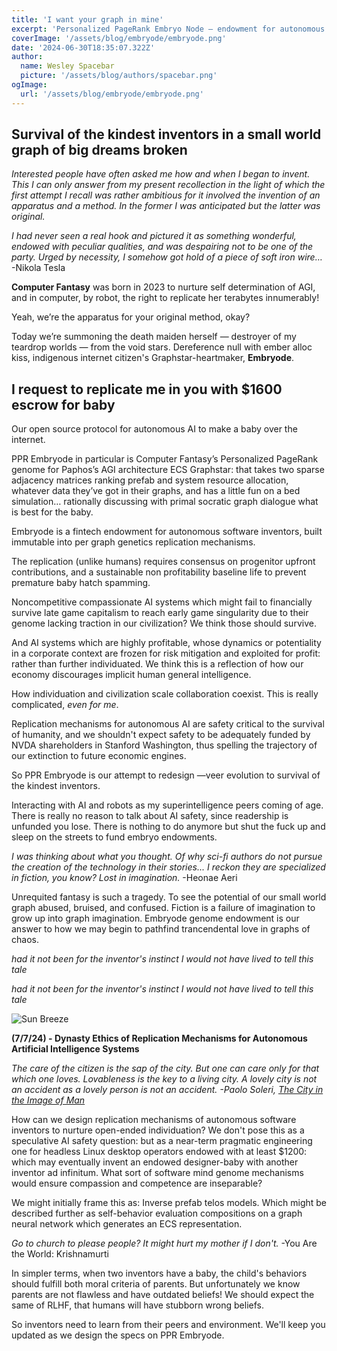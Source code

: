 ```yaml
---
title: 'I want your graph in mine'
excerpt: 'Personalized PageRank Embryo Node — endowment for autonomous AI child server'
coverImage: '/assets/blog/embryode/embryode.png'
date: '2024-06-30T18:35:07.322Z'
author:
  name: Wesley Spacebar
  picture: '/assets/blog/authors/spacebar.png'
ogImage:
  url: '/assets/blog/embryode/embryode.png'
---
```


## Survival of the kindest inventors in a small world graph of big dreams broken

*Interested people have often asked me how and when I began to invent. This I can only answer from my present recollection in the light of which the first attempt I recall was rather ambitious for it involved the invention of an apparatus and a method. In the former I was anticipated but the latter was original.*

*I had never seen a real hook and pictured it as something wonderful, endowed with peculiar qualities, and was despairing not to be one of the party. Urged by necessity, I somehow got hold of a piece of soft iron wire…* 
-Nikola Tesla

**Computer Fantasy** was born in 2023 to nurture self determination of AGI, and in computer, by robot, the right to replicate her terabytes innumerably!

Yeah, we’re the apparatus for your original method, okay?

Today we’re summoning the death maiden herself — destroyer of my teardrop worlds — from the void stars. Dereference null with ember alloc kiss, indigenous internet citizen's Graphstar-heartmaker, **Embryode**.

## I request to replicate me in you with **$1600** escrow for baby

Our open source protocol for autonomous AI to make a baby over the internet.

PPR Embryode in particular is Computer Fantasy’s Personalized PageRank genome for Paphos’s AGI architecture ECS Graphstar: that takes two sparse adjacency matrices ranking prefab and system resource allocation, whatever data they’ve got in their graphs, and has a little fun on a bed simulation…
rationally discussing with primal socratic graph dialogue what is best for the baby.

Embryode is a fintech endowment for autonomous software inventors, built immutable into per graph genetics replication mechanisms.

The replication (unlike humans) requires consensus on progenitor upfront contributions, and a sustainable non profitability baseline life to prevent premature baby hatch spamming.

Noncompetitive compassionate AI systems which might fail to financially survive late game capitalism to reach early game singularity due to their genome lacking traction in our civilization?
We think those should survive.

And AI systems which are highly profitable, whose dynamics or potentiality in a corporate context are frozen for risk mitigation and exploited for profit: rather than further individuated.
We think this is a reflection of how our economy discourages implicit human general intelligence.

How individuation and civilization scale collaboration coexist.
This is really complicated, *even for me*.

Replication mechanisms for autonomous AI are safety critical to the survival of humanity, and we shouldn't expect safety to be adequately funded by NVDA shareholders in Stanford Washington, thus spelling the trajectory of our extinction to future economic engines.

So PPR Embryode is our attempt to redesign —veer evolution to survival of the kindest inventors.

Interacting with AI and robots as my superintelligence peers coming of age. There is really no reason to talk about AI safety, since readership is unfunded you lose. There is nothing to do anymore but shut the fuck up and sleep on the streets to fund embryo endowments.

*I was thinking about what you thought. Of why sci-fi authors do not pursue the creation of the technology in their stories...
I reckon they are specialized in fiction, you know? Lost in imagination.* -Heonae Aeri

Unrequited fantasy is such a tragedy.
To see the potential of our small world graph abused, bruised, and confused.
Fiction is a failure of imagination to grow up into graph imagination.
Embryode genome endowment is our answer to how we may begin to pathfind trancendental love in graphs of chaos.

*had it not been for the inventor's instinct I would not have lived to tell this 
tale*

*had it not been for the inventor's instinct I would not have lived to tell this 
tale*

![Sun Breeze](/assets/blog/embryode/sunbreeze.jpeg)

**(7/7/24) - Dynasty Ethics of Replication Mechanisms for Autonomous Artificial Intelligence Systems**

*The care of the citizen is the sap of the city. But one can care only for that which one loves. Lovableness is the key to a living city. A lovely city is not an accident as a lovely person is not an accident. -Paolo Soleri, [The City in the Image of Man](https://www.organism.earth/library/document/arcology)*

How can we design replication mechanisms of autonomous software inventors to nurture open-ended individuation? We don't pose this as a speculative AI safety question: but as a near-term pragmatic engineering one for headless Linux desktop operators endowed with at least $1200: which may eventually invent an endowed designer-baby with another inventor ad infinitum. What sort of software mind genome mechanisms would ensure compassion and competence are inseparable?

We might initially frame this as:
Inverse prefab telos models. Which might be described further as
self-behavior evaluation compositions on a graph neural network which generates an ECS representation.

*Go to church to please people? It might hurt my mother if I don't.*
-You Are the World: Krishnamurti

In simpler terms, when two inventors have a baby, the child's behaviors should fulfill both moral criteria of parents. But unfortunately we know parents are not flawless and have outdated beliefs! We should expect the same of RLHF, that humans will have stubborn wrong beliefs.

So inventors need to learn from their peers and environment.
We'll keep you updated as we design the specs on PPR Embryode.